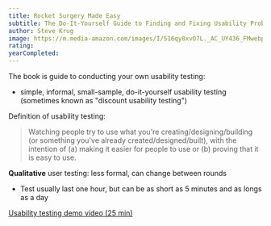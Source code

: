 ```yaml
---
title: Rocket Surgery Made Easy
subtitle: The Do-It-Yourself Guide to Finding and Fixing Usability Problems
author: Steve Krug
image: https://m.media-amazon.com/images/I/516qy8xvO7L._AC_UY436_FMwebp_QL65_.jpg
rating: 
yearCompleted: 
---
```


The book is guide to conducting your own usability testing:
- simple, informal, small-sample, do-it-yourself usability testing (sometimes known as "discount usability testing")

Definition of usability testing:

> Watching people try to use what you're creating/designing/building (or something you've already created/designed/built), with the intention of (a) making it easier for people to use or (b) proving that it is easy to use.

**Qualitative** user testing: less formal, can change between rounds
- Test usually last one hour, but can be as short as 5 minutes and as longs as a day

[Usability testing demo video (25 min)](https://www.youtube.com/watch?v=1UCDUOB_aS8)